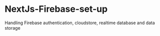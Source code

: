 # NextJs-Firebase-set-up
Handling Firebase authentication, cloudstore, realtime database and data storage
